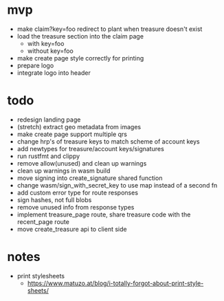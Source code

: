 # mvp

- make claim?key=foo redirect to plant when treasure doesn't exist
- load the treasure section into the claim page
  - with key=foo
  - without key=foo
- make create page style correctly for printing
- prepare logo
- integrate logo into header

# todo

- redesign landing page
- (stretch) extract geo metadata from images
- make create page support multiple qrs
- change hrp's of treasure keys to match scheme of account keys
- add newtypes for treasure/account keys/signatures
- run rustfmt and clippy
- remove allow(unused) and clean up warnings
- clean up warnings in wasm build
- move signing into create_signature shared function
- change wasm/sign_with_secret_key to use map instead of a second fn
- add custom error type for route responses
- sign hashes, not full blobs
- remove unused info from response types
- implement treasure_page route, share treasure code with the recent_page route
- move create_treasure api to client side

# notes

- print stylesheets
  - https://www.matuzo.at/blog/i-totally-forgot-about-print-style-sheets/